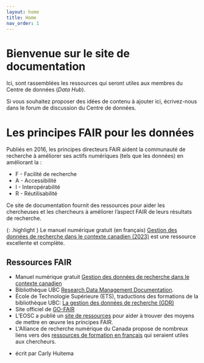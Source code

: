```yaml
---
layout: home
title: Home
nav_order: 1
---
```

# Bienvenue sur le site de documentation

Ici, sont rassemblées les ressources qui seront utiles aux membres du Centre de données (*Data Hub*).

Si vous souhaitez proposer des idées de contenu à ajouter ici, écrivez-nous dans le forum de discussion du Centre de données.

# Les principes FAIR pour les données

Publiés en 2016, les principes directeurs FAIR aident la communauté de recherche à améliorer ses actifs numériques (tels que les données) en améliorant la :
* F - Facilité de recherche
* A - Accessibilité
* I - Interopérabilité
* R - Réutilisabilité

Ce site de documentation fournit des ressources pour aider les chercheuses et les chercheurs à améliorer l’aspect FAIR de leurs résultats de recherche.

{: .highlight }
Le manuel numérique gratuit (en français) [Gestion des données de recherche dans le contexte canadien (2023)](https://ecampusontario.pressbooks.pub/gdrcanada/) est une ressource excellente et complète.


## Ressources FAIR
* Manuel numérique gratuit [Gestion des données de recherche dans le contexte canadien](https://ecampusontario.pressbooks.pub/gdrcanada/)
* Bibliothèque UBC [Research Data Management Documentation](https://ubc-library-rc.github.io/rdm/).
* École de Technologie Supérieure (ETS), traductions des formations de la bibliothèque UBC: [La gestion des données de recherche (GDR)](https://etsmtl.libguides.com/gdr/pausedonnees)
* Site officiel de [GO-FAIR](https://www.go-fair.org/fair-principles/)
* L’EOSC a publié un [site de ressources](https://catalogue.fair-impact.eu/resources) pour aider à trouver des moyens de mettre en œuvre les principes FAIR.
* L'Alliance de recherche numérique du Canada propose de nombreux liens vers des [ressources de formation en français](https://alliancecan.ca/fr/services/gestion-des-donnees-de-recherche/apprentissage-et-ressources/ressources-de-formation) qui seraient utiles aux chercheurs.

- écrit par Carly Huitema

